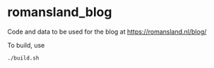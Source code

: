 # romansland_blog
Code and data to be used for the blog at https://romansland.nl/blog/

To build, use
```
./build.sh
```
